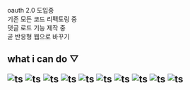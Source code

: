 <br>
oauth 2.0 도입중 <br>
기존 모든 코드 리펙토링 중  <br>
댓글 로드 기능 제작 중 <br>
곧 반응형 웹으로 바꾸기  <br>

<div id="pannel">
 <H2> what i can do ▽
 
 ![ts](https://img.shields.io/badge/Typescript-13.0.3-black)
 ![ts](https://img.shields.io/badge/Next.js-13.0.3-black)
 ![ts](https://img.shields.io/badge/React-18.2.0-purple)
 ![ts](https://img.shields.io/badge/redux-blue)
 ![ts](https://img.shields.io/badge/nginx-red)
 ![ts](https://img.shields.io/badge/GCP-blue)
 ![ts](https://img.shields.io/badge/bootstrap-5.2.2-purple)
 ![ts](https://img.shields.io/badge/axios-1.2.0-blue)
 ![ts](https://img.shields.io/badge/npm-5.74.0-red)
 ![ts](https://img.shields.io/badge/express-4.18-black)

</div>
<p align="center">
</p>
 

